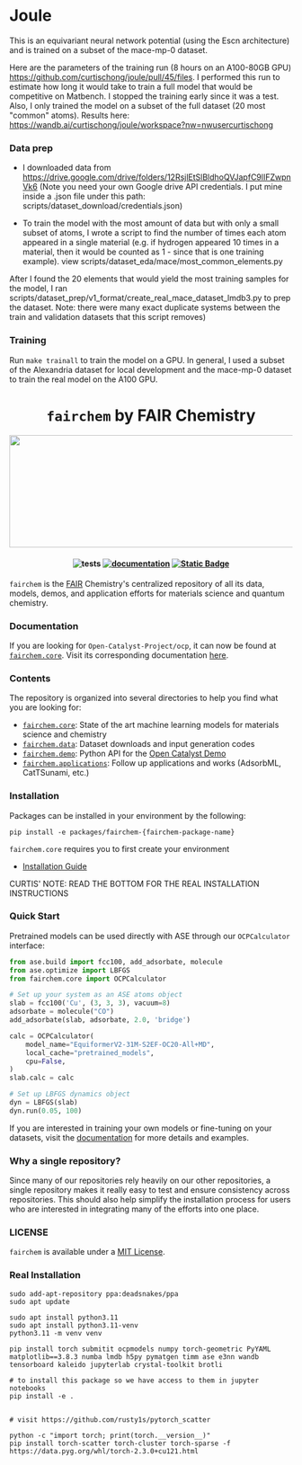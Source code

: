 # Joule

This is an equivariant neural network potential (using the Escn architecture) and is trained on a subset of the mace-mp-0 dataset.

Here are the parameters of the training run (8 hours on an A100-80GB GPU)
https://github.com/curtischong/joule/pull/45/files. I performed this run to estimate how long it would take to train a full model that would be competitive on Matbench. I stopped the training early since it was a test. Also, I only trained the model on a subset of the full dataset (20 most "common" atoms). Results here: https://wandb.ai/curtischong/joule/workspace?nw=nwusercurtischong

### Data prep
- I downloaded data from https://drive.google.com/drive/folders/12RsjlEtSlBldhoQVJapfC9lIFZwpnVk6 (Note you need your own Google drive API credentials. I put mine inside a .json file under this path: scripts/dataset_download/credentials.json)

- To train the model with the most amount of data but with only a small subset of atoms, I wrote a script to find the number of times each atom appeared in a single material (e.g. if hydrogen appeared 10 times in a material, then it would be counted as 1 - since that is one training example). view scripts/dataset_eda/mace/most_common_elements.py

After I found the 20 elements that would yield the most training samples for the model, I ran scripts/dataset_prep/v1_format/create_real_mace_dataset_lmdb3.py to prep the dataset. Note: there were many exact duplicate systems between the train and validation datasets that this script removes)


### Training

Run `make trainall` to train the model on a GPU. In general, I used a subset of the Alexandria dataset for local development and the mace-mp-0 dataset to train the real model on the A100 GPU.

<h1 align="center"> <code>fairchem</code> by FAIR Chemistry </h1>

<p align="center">
  <img width="559" height="200" src="https://github.com/FAIR-Chem/fairchem/assets/45150244/5872c21c-8f39-41af-b703-af9817f0affe"?
</p>


<h4 align="center">

![tests](https://github.com/FAIR-Chem/fairchem/actions/workflows/test.yml/badge.svg?branch=main)
[![documentation](https://github.com/FAIR-Chem/fairchem/actions/workflows/docs.yml/badge.svg?branch=main)](https://github.com/FAIR-Chem/fairchem/actions/workflows/docs.yml)
[![Static Badge](https://img.shields.io/badge/python-3.9%2B-blue)](https://www.python.org/downloads/)

</h4>

`fairchem` is the [FAIR](https://ai.meta.com/research/) Chemistry's centralized repository of all its data, models, demos, and application efforts for materials science and quantum chemistry.

### Documentation
If you are looking for `Open-Catalyst-Project/ocp`, it can now be found at [`fairchem.core`](src/fairchem/core). Visit its corresponding documentation [here](https://fair-chem.github.io/).

### Contents
The repository is organized into several directories to help you find what you are looking for:

- [`fairchem.core`](src/fairchem/core): State of the art machine learning models for materials science and chemistry
- [`fairchem.data`](src/fairchem/data): Dataset downloads and input generation codes
- [`fairchem.demo`](src/fairchem/demo): Python API for the [Open Catalyst Demo](https://open-catalyst.metademolab.com/)
- [`fairchem.applications`](src/fairchem/applications): Follow up applications and works (AdsorbML, CatTSunami, etc.)

### Installation
Packages can be installed in your environment by the following:
```
pip install -e packages/fairchem-{fairchem-package-name}
```

`fairchem.core` requires you to first create your environment
- [Installation Guide](https://fair-chem.github.io/core/install.html)

CURTIS' NOTE: READ THE BOTTOM FOR THE REAL INSTALLATION INSTRUCTIONS

### Quick Start
Pretrained models can be used directly with ASE through our `OCPCalculator` interface:

```python
from ase.build import fcc100, add_adsorbate, molecule
from ase.optimize import LBFGS
from fairchem.core import OCPCalculator

# Set up your system as an ASE atoms object
slab = fcc100('Cu', (3, 3, 3), vacuum=8)
adsorbate = molecule("CO")
add_adsorbate(slab, adsorbate, 2.0, 'bridge')

calc = OCPCalculator(
    model_name="EquiformerV2-31M-S2EF-OC20-All+MD",
    local_cache="pretrained_models",
    cpu=False,
)
slab.calc = calc

# Set up LBFGS dynamics object
dyn = LBFGS(slab)
dyn.run(0.05, 100)
```

If you are interested in training your own models or fine-tuning on your datasets, visit the [documentation](https://fair-chem.github.io/) for more details and examples.

### Why a single repository?
Since many of our repositories rely heavily on our other repositories, a single repository makes it really easy to test and ensure consistency across repositories. This should also help simplify the installation process for users who are interested in integrating many of the efforts into one place.

### LICENSE
`fairchem` is available under a [MIT License](LICENSE.md).


### Real Installation
```
sudo add-apt-repository ppa:deadsnakes/ppa
sudo apt update

sudo apt install python3.11
sudo apt install python3.11-venv
python3.11 -m venv venv

pip install torch submitit ocpmodels numpy torch-geometric PyYAML matplotlib==3.8.3 numba lmdb h5py pymatgen timm ase e3nn wandb tensorboard kaleido jupyterlab crystal-toolkit brotli

# to install this package so we have access to them in jupyter notebooks
pip install -e .


# visit https://github.com/rusty1s/pytorch_scatter

python -c "import torch; print(torch.__version__)"
pip install torch-scatter torch-cluster torch-sparse -f https://data.pyg.org/whl/torch-2.3.0+cu121.html
```